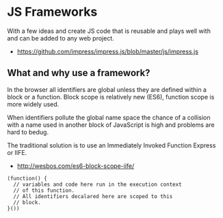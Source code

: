 # JS Frameworks 

With a few ideas and create JS code that is reusable and plays well with 
and can be added to any web project. 

- https://github.com/impress/impress.js/blob/master/js/impress.js

## What and why use a framework? 

In the browser all identifiers are global unless they are defined within
a block or a function. Block scope is relatively new (ES6), function scope is 
more widely used. 

When identifiers pollute the global name space the chance of a collision 
with a name used in another block of JavaScript is high and problems are 
hard to bedug. 

The traditional solution is to use an Immediately Invoked Function Express
or IIFE. 

- http://wesbos.com/es6-block-scope-iife/

```
(function() {
  // variables and code here run in the execution context 
  // of this function. 
  // All identifiers decalared here are scoped to this 
  // block. 
}())
```